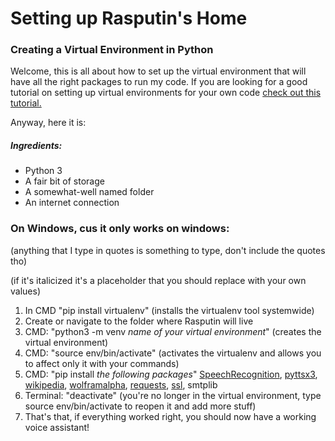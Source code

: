 # Setting up Rasputin's Home
### Creating a Virtual Environment in Python

Welcome, this is all about how to set up the virtual environment that will have all the right packages to run my code.
If you are looking for a good tutorial on setting up virtual environments for your own code [check out this tutorial.](https://realpython.com/python-virtual-environments-a-primer/)

Anyway, here it is:

##### Ingredients:
* Python 3
* A fair bit of storage
* A somewhat-well named folder
* An internet connection

### On Windows, cus it only works on windows:
(anything that I type in quotes is something to type, don't include the quotes tho)

(if it's italicized it's a placeholder that you should replace with your own values)
1. In CMD "pip install virtualenv" (installs the virtualenv tool systemwide)
3. Create or navigate to the folder where Rasputin will live
4. CMD: "python3 -m venv *name of your virtual environment*" (creates the virtual environment)
5. CMD: "source env/bin/activate" (activates the virtualenv and allows you to affect only it with your commands)
6. CMD: "pip install *the following packages*" [SpeechRecognition](https://pypi.org/project/SpeechRecognition/), [pyttsx3](https://pypi.org/project/pyttsx3/), [wikipedia](https://pypi.org/project/wikipedia/), [wolframalpha](https://pypi.org/project/wolframalpha/), [requests](https://pypi.org/project/requests/), [ssl](https://pypi.org/project/ssl/), smtplib
7. Terminal: "deactivate" (you're no longer in the virtual environment, type source env/bin/activate to reopen it and add more stuff)
8. That's that, if everything worked right, you should now have a working voice assistant!
